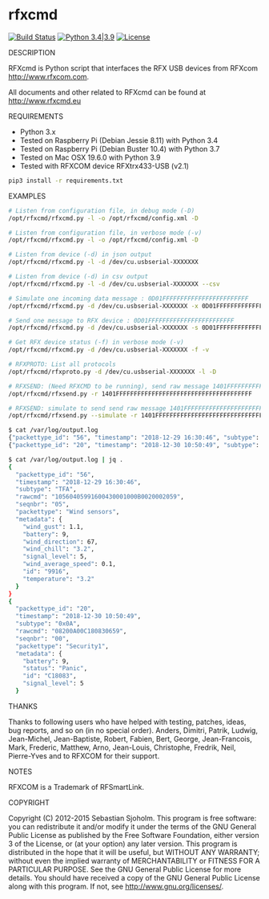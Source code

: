 # rfxcmd

[![Build Status](https://travis-ci.org/nbeguier/rfxcmd.svg?branch=master)](https://travis-ci.org/nbeguier/rfxcmd) [![Python 3.4|3.9](https://img.shields.io/badge/python-3.4|3.9-green.svg)](https://www.python.org/) [![License](https://img.shields.io/badge/Licence-GPLv3-blue.svg)](https://github.com/nbeguier/rfxcmd/blob/master/doc/COPYING)

DESCRIPTION

RFXcmd is Python script that interfaces the RFX USB devices from RFXcom http://www.rfxcom.com.

All documents and other related to RFXcmd can be found at http://www.rfxcmd.eu

REQUIREMENTS

- Python 3.x
- Tested on Raspberry Pi (Debian Jessie 8.11) with Python 3.4
- Tested on Raspberry Pi (Debian Buster 10.4) with Python 3.7
- Tested on Mac OSX 19.6.0 with Python 3.9
- Tested with RFXCOM device RFXtrx433-USB (v2.1)

```bash
pip3 install -r requirements.txt
```

EXAMPLES

```bash
# Listen from configuration file, in debug mode (-D)
/opt/rfxcmd/rfxcmd.py -l -o /opt/rfxcmd/config.xml -D

# Listen from configuration file, in verbose mode (-v)
/opt/rfxcmd/rfxcmd.py -l -o /opt/rfxcmd/config.xml -D

# Listen from device (-d) in json output
/opt/rfxcmd/rfxcmd.py -l -d /dev/cu.usbserial-XXXXXXX

# Listen from device (-d) in csv output
/opt/rfxcmd/rfxcmd.py -l -d /dev/cu.usbserial-XXXXXXX --csv

# Simulate one incoming data message : 0D01FFFFFFFFFFFFFFFFFFFFFFFF
/opt/rfxcmd/rfxcmd.py -d /dev/cu.usbserial-XXXXXXX -x 0D01FFFFFFFFFFFFFFFFFFFFFFFF

# Send one message to RFX device : 0D01FFFFFFFFFFFFFFFFFFFFFFFF
/opt/rfxcmd/rfxcmd.py -d /dev/cu.usbserial-XXXXXXX -s 0D01FFFFFFFFFFFFFFFFFFFFFFFF

# Get RFX device status (-f) in verbose mode (-v)
/opt/rfxcmd/rfxcmd.py -d /dev/cu.usbserial-XXXXXXX -f -v

# RFXPROTO: List all protocols
/opt/rfxcmd/rfxproto.py -d /dev/cu.usbserial-XXXXXXX -l -D

# RFXSEND: (Need RFXCMD to be running), send raw message 1401FFFFFFFFFFFFFFFFFFFFFFFFFFFFFFFFFFFFFF
/opt/rfxcmd/rfxsend.py -r 1401FFFFFFFFFFFFFFFFFFFFFFFFFFFFFFFFFFFFFF

# RFXSEND: simulate to send send raw message 1401FFFFFFFFFFFFFFFFFFFFFFFFFFFFFFFFFFFFFF
/opt/rfxcmd/rfxsend.py --simulate -r 1401FFFFFFFFFFFFFFFFFFFFFFFFFFFFFFFFFFFFFF

```

```bash
$ cat /var/log/output.log
{"packettype_id": "56", "timestamp": "2018-12-29 16:30:46", "subtype": "TFA", "rawcmd": "10560405991600430001000B0020002059", "seqnbr": "05", "packettype": "Wind sensors", "metadata": {"wind_gust": 1.1, "battery": 9, "wind_direction": 67, "wind_chill": "3.2", "signal_level": 5, "wind_average_speed": 0.1, "id": "9916", "temperature": "3.2"}}
{"packettype_id": "20", "timestamp": "2018-12-30 10:50:49", "subtype": "0x0A", "rawcmd": "08200A00C180830659", "seqnbr": "00", "packettype": "Security1", "metadata": {"battery": 9, "status": "Panic", "id": "C18083", "signal_level": 5}}

$ cat /var/log/output.log | jq .
{
  "packettype_id": "56",
  "timestamp": "2018-12-29 16:30:46",
  "subtype": "TFA",
  "rawcmd": "10560405991600430001000B0020002059",
  "seqnbr": "05",
  "packettype": "Wind sensors",
  "metadata": {
    "wind_gust": 1.1,
    "battery": 9,
    "wind_direction": 67,
    "wind_chill": "3.2",
    "signal_level": 5,
    "wind_average_speed": 0.1,
    "id": "9916",
    "temperature": "3.2"
  }
}
{
  "packettype_id": "20",
  "timestamp": "2018-12-30 10:50:49",
  "subtype": "0x0A",
  "rawcmd": "08200A00C180830659",
  "seqnbr": "00",
  "packettype": "Security1",
  "metadata": {
    "battery": 9,
    "status": "Panic",
    "id": "C18083",
    "signal_level": 5
  }
```


THANKS

Thanks to following users who have helped with testing, patches, ideas, bug reports, and so on (in no special order). Anders, Dimitri, Patrik, Ludwig, Jean-Michel, Jean-Baptiste, Robert, Fabien, Bert, George, Jean-Francois, Mark, Frederic, Matthew, Arno, Jean-Louis, Christophe, Fredrik, Neil, Pierre-Yves and to RFXCOM for their support.

NOTES

RFXCOM is a Trademark of RFSmartLink.

COPYRIGHT

Copyright (C) 2012-2015 Sebastian Sjoholm. This program is free software: you can redistribute it and/or modify it under the terms of the GNU General Public License as published by the Free Software Foundation, either version 3 of the License, or (at your option) any later version. This program is distributed in the hope that it will be useful, but WITHOUT ANY WARRANTY; without even the implied warranty of MERCHANTABILITY or FITNESS FOR A PARTICULAR PURPOSE. See the GNU General Public License for more details. You should have received a copy of the GNU General Public License along with this program. If not, see <http://www.gnu.org/licenses/>.

